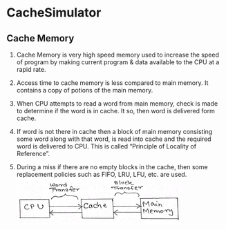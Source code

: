 # CacheSimulator

## Cache Memory

1. Cache Memory is very high speed memory used to increase the speed of program by making current program & data available to the CPU at a rapid rate.

2. Access time to cache memory is less compared to main memory. It contains a copy of potions of the main memory.

3. When CPU attempts to read a word from main memory, check is made to determine if the word is in cache. It so, then word is delivered form cache.

4. If word is not there in cache then a block of main memory consisting some word along with that word, is read into cache and the required word is delivered to CPU. This is called “Principle of Locality of Reference”.

5. During a miss if there are no empty blocks in the cache, then some replacement policies such as FIFO, LRU, LFU, etc. are used.
![alt text](https://github.com/Abradat/CacheSimulator/blob/master/CacheSimulator/1.png)
